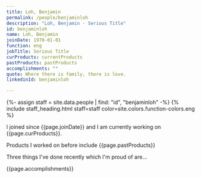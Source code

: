 ```yaml
---
title: Loh, Benjamin
permalink: /people/benjaminloh
description: "Loh, Benjamin - Serious Title"
id: benjaminloh
name: Loh, Benjamin
joinDate: 1970-01-01
function: eng
jobTitle: Serious Title
curProducts: currentProducts
pastProducts: pastProducts
accomplishments: ""
quote: Where there is family, there is love.
linkedinId: benjaminloh

---
```


{%- assign staff = site.data.people | find: "id", "benjaminloh" -%}
{% include staff_heading.html staff=staff color=site.colors.function-colors.eng %}

<p>I joined since {{page.joinDate}} and I am currently working on {{page.curProducts}}.</p>

<p>Products I worked on before include {{page.pastProducts}}</p>

<p>Three things I've done recently which I'm proud of are...</p>
{{page.accomplishments}}
